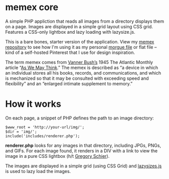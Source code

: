 # memex core
A simple PHP appliction that reads all images from a directory displays them on a page. Images are displayed in a simple grid layout using CSS grid. Features a CSS-only lightbox and lazy loading with lazysize.js.

This is a bare bones, starter version of the application. View my [memex repository](https://github.com/kylejohnston/memex) to see how I'm using it as my personal [morgue file](https://en.wikipedia.org/wiki/Morgue_file) or flat file – kind of a self-hosted Pinterest that I use for design inspiration.

The term memex comes from [Vanner Bush’s](https://en.wikipedia.org/wiki/Vannevar_Bush) 1945 The Atlantic Monthly article “[As We May Think](https://www.theatlantic.com/magazine/archive/1945/07/as-we-may-think/303881/).” The memex is described as “a device in which an individual stores all his books, records, and communications, and which is mechanized so that it may be consulted with exceeding speed and flexibility” and an “enlarged intimate supplement to memory.”

# How it works
On each page, a snippet of PHP defines the path to an image directory:

```
$www_root = 'http://your-url/img/';
$dir = 'img/';
include('includes/renderer.php');
```

**renderer.php** looks for any images in that directory, including JPGs, PNGs, and GIFs. For each image found, it renders in a DIV with a link to view the image in a pure CSS lightbox (h/t [Gregory Schier](https://codepen.io/gschier/pen/HCoqh)).

The images are displayed in a simple grid (using CSS Grid) and [lazysizes.js](https://github.com/aFarkas/lazysizes) is used to lazy load the images.
